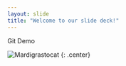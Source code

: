 ```yaml
---
layout: slide
title: "Welcome to our slide deck!"
---
```


Git Demo 

![Mardigrastocat](https://octodex.github.com/images/Mardigrastocat.png)
{: .center}
